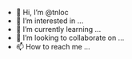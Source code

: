 - 👋 Hi, I’m @tnloc
- 👀 I’m interested in ...
- 🌱 I’m currently learning ...
- 💞️ I’m looking to collaborate on ...
- 📫 How to reach me ...

<!---
tnloc/tnloc is a ✨ special ✨ repository because its `README.md` (this file) appears on your GitHub profile.
You can click the Preview link to take a look at your changes.
--->
